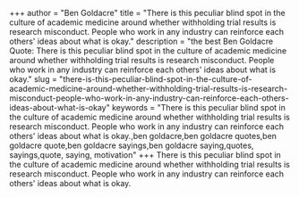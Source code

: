 +++
author = "Ben Goldacre"
title = "There is this peculiar blind spot in the culture of academic medicine around whether withholding trial results is research misconduct. People who work in any industry can reinforce each others' ideas about what is okay."
description = "the best Ben Goldacre Quote: There is this peculiar blind spot in the culture of academic medicine around whether withholding trial results is research misconduct. People who work in any industry can reinforce each others' ideas about what is okay."
slug = "there-is-this-peculiar-blind-spot-in-the-culture-of-academic-medicine-around-whether-withholding-trial-results-is-research-misconduct-people-who-work-in-any-industry-can-reinforce-each-others-ideas-about-what-is-okay"
keywords = "There is this peculiar blind spot in the culture of academic medicine around whether withholding trial results is research misconduct. People who work in any industry can reinforce each others' ideas about what is okay.,ben goldacre,ben goldacre quotes,ben goldacre quote,ben goldacre sayings,ben goldacre saying,quotes, sayings,quote, saying, motivation"
+++
There is this peculiar blind spot in the culture of academic medicine around whether withholding trial results is research misconduct. People who work in any industry can reinforce each others' ideas about what is okay.
